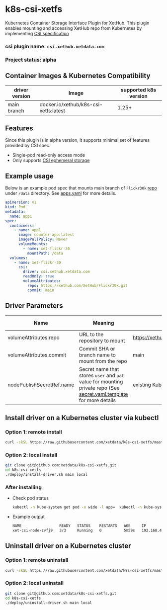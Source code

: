 # k8s-csi-xetfs
Kubernetes Container Storage Interface Plugin for XetHub. This plugin enables mounting and accessing XetHub repo from Kubernetes by implementing [CSI specification](https://github.com/container-storage-interface/spec/blob/master/spec.md)

### csi plugin name: `csi.xethub.xetdata.com`

### Project status: alpha

## Container Images & Kubernetes Compatibility
| driver version | Image                                 | supported k8s version |
|----------------|---------------------------------------|-----------------------|
| main branch    | docker.io/xethub/k8s-csi-xetfs:latest | 1.25+                 |

## Features
Since this plugin is in alpha version, it supports minimal set of features provided by CSI spec.
- Single-pod read-only access mode
- Only supports [CSI ephemeral storage](https://kubernetes.io/docs/concepts/storage/ephemeral-volumes/#csi-ephemeral-volumes)

## Example usage
Below is an example pod spec that mounts main branch of `Flickr30k` [repo](https://xethub.com/XetHub/Flickr30k) under `/data` directory. See [apps.yaml](./example/apps.yaml) for more details.

```yaml
apiVersion: v1
kind: Pod
metadata:
  name: app1
spec:
  containers:
    - name: app1
      image: counter-app:latest
      imagePullPolicy: Never
      volumeMounts:
        - name: xet-flickr-30
          mountPath: /data
  volumes:
    - name: xet-flickr-30
      csi:
        driver: csi.xethub.xetdata.com
        readOnly: true
        volumeAttributes:
          repo: https://xethub.com/XetHub/Flickr30k.git
          commit: main
```

## Driver Parameters
| Name                      | Meaning                                                                                                                                            | Example                                 | Mandatory | Default value |
|---------------------------|----------------------------------------------------------------------------------------------------------------------------------------------------|-----------------------------------------|-----------|---------------|
| volumeAttributes.repo     | URL to the repository to mount                                                                                                                     | https://xethub.com/XetHub/Flickr30k.git | Yes       |               |
| volumeAttributes.commit   | Commit SHA or branch name to mount from the repo                                                                                                   | main                                    | Yes       |               |
| nodePublishSecretRef.name | Secret name that stores `user` and `pat` value for mounting private repo (See [secret.yaml.template](deploy/secret.yaml.template) for more details | existing Kubernetes secret name         | No        |               |

## Install driver on a Kubernetes cluster via kubectl
### Option 1: remote install
```bash
curl -skSL https://raw.githubusercontent.com/xetdata/k8s-csi-xetfs/master/deploy/install-driver.sh | bash -s main --
```

### Option 2: local install
```bash
git clone git@github.com:xetdata/k8s-csi-xetfs.git
cd k8s-csi-xetfs
./deploy/install-driver.sh main local
```

### After installing
- Check pod status
  ```bash
  kubectl -n kube-system get pod -o wide -l app=  kubectl -n kube-system get pod -o wide -l app=csi-blob-node
  ```
- Example output
  ```bash
  NAME                 READY   STATUS    RESTARTS   AGE     IP             NODE    
  xet-csi-node-zvfj9   3/3     Running   0          5m59s   192.168.49.2   minikube
  ```

## Uninstall driver on a Kubernetes cluster
### Option 1: remote uninstall
```bash
curl -skSL https://raw.githubusercontent.com/xetdata/k8s-csi-xetfs/master/deploy/uninstall-driver.sh | bash -s main --
```

### Option 2: local uninstall
```bash
git clone git@github.com:xetdata/k8s-csi-xetfs.git
cd k8s-csi-xetfs
./deploy/uninstall-driver.sh main local
```
